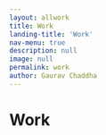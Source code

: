 ```yaml
---
layout: allwork
title: Work
landing-title: 'Work'
nav-menu: true
description: null
image: null
permalink: work
author: Gaurav Chaddha
---
```


<h1>Work</h1>

